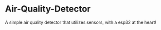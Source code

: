 # Air-Quality-Detector
A simple air quality detector that utilizes sensors, with a esp32 at the heart!
